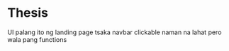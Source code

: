 # Thesis
UI palang ito ng landing page tsaka navbar clickable naman na lahat pero wala pang functions
